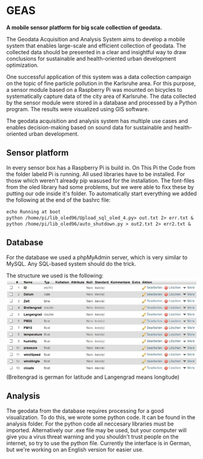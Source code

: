 # GEAS
**A mobile sensor platform for big scale collection of geodata.**

The Geodata Acquisition and Analysis System aims to develop a mobile system that enables large-scale and efficient collection of geodata. The collected data should be presented in a clear and insightful way to draw conclusions for sustainable and health-oriented urban development optimization.

One successful application of this system was a data collection campaign on the topic of fine particle pollution in the Karlsruhe area. For this purpose, a sensor module based on a Raspberry Pi was mounted on bicycles to systematically capture data of the city area of Karlsruhe. The data collected by the sensor module were stored in a database and processed by a Python program. The results were visualized using GIS software.

The geodata acquisition and analysis system has multiple use cases and enables decision-making based on sound data for sustainable and health-oriented urban development.

## Sensor platform
In every sensor box has a Raspberry Pi is build in. On This Pi the Code from the folder labeld Pi is running. All used libraries have to be installed. For thosw which weren't already pip wasused for the installation. The font-files from the oled library had some problems, but we were able to fixx these by putting our ode inside it's folder. To automatically start everything we added the following at the end of the bashrc file:

```
echo Running at boot
python /home/pi/lib_oled96/Upload_sql_oled_4.py> out.txt 2> err.txt &
python /home/pi/lib_oled96/auto_shutdown.py > out2.txt 2> err2.txt &
```

## Database
For the database we used a phpMyAdmin server, which is very similar to MySQL. Any SQL-based system should do the trick.

The structure we used is the following:
![](/pictures/database_structure.JPG)
(Breitengrad is german for latitude and Langengrad means longitude)

## Analysis
The geodata from the database requires processing for a good visualization. To do this, we wrote some python code. It can be found in the analysis folder. For the python code all neccesary libraries must be imported. Alternatively our .exe file may be used, but your computer will give you a virus threat warning and you shouldn't trust people on the internet, so try to use the python file.
Currently the interface is in German, but we're working on an English version for easier use.
